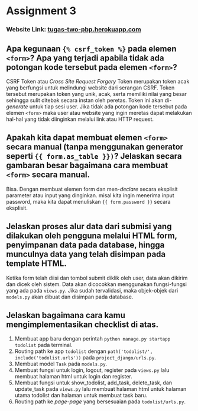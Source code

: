 # Assignment 3

### Website Link: [tugas-two-pbp.herokuapp.com](https://tugas-two-pbp.herokuapp.com/todolist/)

## Apa kegunaan `{% csrf_token %}` pada elemen `<form>`? Apa yang terjadi apabila tidak ada potongan kode tersebut pada elemen `<form>`?
CSRF Token atau _Cross Site Request Forgery_ Token merupakan token acak yang berfungsi untuk melindungi website dari serangan CSRF. Token tersebut merupakan token yang unik, acak, serta memiliki nilai yang besar sehingga sulit ditebak secara instan oleh peretas. Token ini akan di-_generate_ untuk tiap sesi user. 
Jika tidak ada potongan kode tersebut pada elemen `<form>` maka user atau website yang ingin meretas dapat melakukan hal-hal yang tidak diinginkan melalui link atau HTTP request.

## Apakah kita dapat membuat elemen `<form>` secara manual (tanpa menggunakan generator seperti `{{ form.as_table }})`? Jelaskan secara gambaran besar bagaimana cara membuat `<form>` secara manual.
Bisa. Dengan membuat elemen form dan men-_declare_ secara eksplisit parameter atau input yang dinginkan. misal kita ingin menerima input password, maka kita dapat menuliskan  `{{ form.password }}` secara eksplisit.

## Jelaskan proses alur data dari submisi yang dilakukan oleh pengguna melalui HTML form, penyimpanan data pada database, hingga munculnya data yang telah disimpan pada template HTML.
Ketika form telah diisi dan tombol submit diklik oleh user, data akan dikirim dan dicek oleh sistem. Data akan dicocokkan menggunakan fungsi-fungsi yang ada pada `views.py`. Jika sudah tervalidasi, maka objek-objek dari `models.py` akan dibuat dan disimpan pada database.

## Jelaskan bagaimana cara kamu mengimplementasikan checklist di atas.
1. Membuat app baru dengan perintah `python manage.py startapp todolist` pada terminal.
2. Routing path ke app `todolist` dengan `path('todolist/', include('todolist.urls'))` pada `project_django/urls.py`.
3. Membuat model `Task` pada `models.py`.
4. Membuat fungsi untuk login, logout, register pada `views.py` lalu membuat halaman html untuk login dan register.
5. Membuat fungsi untuk show_todolist, add_task, delete_task, dan update_task pada `views.py` lalu membuat halaman html untuk halaman utama todolist dan halaman untuk membuat task baru.
6. Routing path ke _page-page_ yang bersesuaian pada `todolist/urls.py`.
